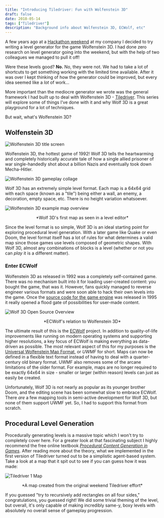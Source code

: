 ```yaml
---
title: "Introducing Tiledriver: Fun with Wolfenstein 3D"
draft: false
date: 2018-05-14
tags: ["Tiledriver"]
description: "Background info about Wolfenstein 3D, ECWolf, etc"
---
```


A few years ago at a [Hackathon weekend](https://www.sep.com/labs/hackathon) at my company I decided to try writing a level generator for the game Wolfenstein 3D.  I had done zero research on level generator going into the weekend, but with the help of two colleagues we managed to pull it off!

Were these levels good?  **No.** No, they were not.  We had to take a lot of shortcuts to get something working with the limited time available.  After it was over I kept thinking of how the generator could be improved, but every idea seemed like a _lot_ of work...

More important than the mediocre generator we wrote was the general framework I had built up to deal with Wolfenstein 3D - [Tiledriver](https://github.com/davidaramant/tiledriver). This series will explore some of things I've done with it and why Wolf 3D is a great playground for a lot of techniques.

But wait, what's Wolfenstein 3D?

## Wolfenstein 3D

![Wolfenstein 3D title screen](/tiledriver/wolf3d-title.png)

Wolfenstein 3D, the hottest game of 1992!  Wolf 3D tells the heartwarming and completely historically accurate tale of how a single allied prisoner of war single-handedly shot about a billion Nazis and eventually took down Mecha-Hitler.

![Wolfenstein 3D gameplay collage](/tiledriver/wolf3d-gameplay-collage.png)

Wolf 3D has an extremely simple level format.  Each map is a 64x64 grid with each space (known as a "tile") being either a wall, an enemy, a decoration, empty space, etc.  There is no height variation whatsoever.  

![Wolfenstein 3D example map overview](/tiledriver/wolf3d-e1l1-overview.png)
<center>*Wolf 3D's first map as seen in a level editor*</center>

Since the level format is so simple, Wolf 3D is an ideal starting point for exploring procedural level generation.  With a later game like Quake or even Doom, the level format itself has a lot of rules for what determines a valid map since those games use levels composed of geometric shapes.  With Wolf 3D, almost any combinations of blocks is a level (whether or not you can _play_ it is a different matter).

### Enter ECWolf

Wolfenstein 3D as released in 1992 was a completely self-contained game.  There was no mechanism built into it for loading user-created content: you bought the game, that was it.  However, fans quickly managed to reverse engineer various formats and were soon able to hack their own levels into the game.  Once the [source code for the game engine](https://github.com/id-Software/wolf3d) was released in 1995 it really opened a flood gate of possibilities for user-made content.

![Wolf 3D Open Source Overview](/tiledriver/wolf3d-open-source-overview.png)
<center>*ECWolf's relation to Wolfenstein 3D*</center>

The ultimate result of this is the [ECWolf](http://maniacsvault.net/ecwolf/) project.  In addition to quality-of-life improvements like running on modern operating systems and supporting higher resolutions, a key focus of ECWolf is making everything as data-driven as possible.  The most relevant aspect of this for my purposes is the [Universal Wolfenstein Map Format](http://maniacsvault.net/ecwolf/wiki/Universal_Wolfenstein_Map_Format), or *UWMF* for short.  Maps can now be defined in a flexible text format instead of having to deal with a quarter-century old binary format.  UWMF also removes some of the arcane limitations of the older format.  For example, maps are no longer required to be exactly 64x64 in size - smaller or larger (within reason) levels can just as easily be created.

Unfortunately, Wolf 3D is not nearly as popular as its younger brother Doom, and the editing scene has been somewhat slow to embrace ECWolf.  There _are_ a few mapping tools in semi-active development for Wolf 3D, but none of them support UWMF yet.  So, I had to support this format from scratch.

## Procedural Level Generation

Procedurally generating levels is a massive topic which I won't try to completely cover here.   For a greater look at that fascinating subject I highly recommend the free online textbook *[Procedural Content Generation in Games](http://pcgbook.com/)*.  After reading more about the theory, what we implemented in the first version of Tiledriver turned out to be a simplistic agent-based system.  Take a look at a map that it spit out to see if you can guess how it was made:

![Tiledriver 1 Map](/tiledriver/tiledriver-1-map.png)
<center>*A map created from the original weekend Tiledriver effort*</center>

If you guessed "try to recursively add rectangles on all four sides," congratulations, you guessed right!  We did some trivial theming of the level, but overall, it's only capable of making incredibly same-y, boxy levels with absolutely no overall sense of gameplay progression.